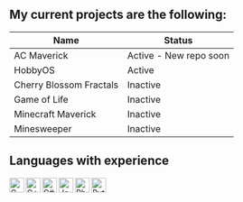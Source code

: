 ## My current projects are the following:

| Name      | Status |
| ----------- | ----------- |
| AC Maverick   | Active - New repo soon      |
| HobbyOS   | Active        |
| Cherry Blossom Fractals      | Inactive       |
| Game of Life      | Inactive       |
| Minecraft Maverick      | Inactive       |
| Minesweeper      | Inactive       |


## Languages with experience
<img align="left" alt="C" width="26px" src="https://cdn.icon-icons.com/icons2/2415/PNG/512/c_original_logo_icon_146611.png" />
<img align="left" alt="C++" width="26px" src="https://user-images.githubusercontent.com/42747200/46140125-da084900-c26d-11e8-8ea7-c45ae6306309.png" />
<img align="left" alt="C#" width="26px" src="https://camo.githubusercontent.com/8d56e87edf99e89bfc457cd62462e0b7aae19e6b197b1df5c542d474d8d76f81/68747470733a2f2f646576656c6f7065722e6665646f726170726f6a6563742e6f72672f7374617469632f6c6f676f2f6373686172702e706e67" />
<img align="left" alt="Java" width="26px" src="https://cdn.iconscout.com/icon/free/png-256/java-60-1174953.png" />
<img align="left" alt="Php" width="26px" src="https://cdn4.iconfinder.com/data/icons/scripting-and-programming-languages/512/php-512.png" />
<img align="left" alt="Python" width="26px" src="https://miro.medium.com/max/1400/1*lZHtgsqo0gww25bLcpjTqQ.png" />
<br />
